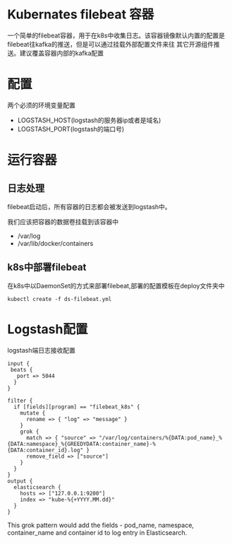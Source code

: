 # Kubernates filebeat 容器
一个简单的filebeat容器，用于在k8s中收集日志。该容器镜像默认内置的配置是filebeat往kafka的推送，但是可以通过挂载外部配置文件来往
其它开源组件推送。建议覆盖容器内部的kafka配置



# 配置
两个必须的环境变量配置

- LOGSTASH_HOST(logstash的服务器ip或者是域名)
- LOGSTASH_PORT(logstash的端口号)

# 运行容器
## 日志处理
filebeat启动后，所有容器的日志都会被发送到logstash中。

我们应该把容器的数据卷挂载到该容器中
- /var/log
- /var/lib/docker/containers

## k8s中部署filebeat
在k8s中以DaemonSet的方式来部署filebeat,部署的配置模板在deploy文件夹中

```
kubectl create -f ds-filebeat.yml
```
# Logstash配置

logstash端日志接收配置

```
input {
 beats {
   port => 5044
  }
}

filter {
  if [fields][program] == "filebeat_k8s" {
    mutate {
      rename => { "log" => "message" }
    }
    grok {
      match => { "source" => "/var/log/containers/%{DATA:pod_name}_%{DATA:namespace}_%{GREEDYDATA:container_name}-%{DATA:container_id}.log" }
      remove_field => ["source"]
    }
  }
}
output {
  elasticsearch {
    hosts => ["127.0.0.1:9200"]
    index => "kube-%{+YYYY.MM.dd}"
  }
}
```
This grok pattern would add the fields - pod_name, namespace, container_name and container id to log entry in Elasticsearch.